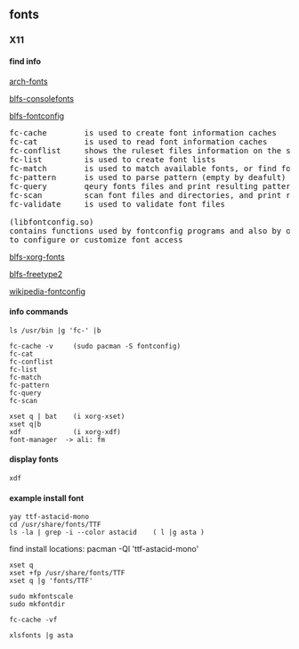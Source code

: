 ## fonts
### X11 

#### find info

   [arch-fonts](https://wiki.archlinux.org/title/fonts) 
 
   [blfs-consolefonts](https://www.linuxfromscratch.org/blfs/view/stable/postlfs/console-fonts.html)

   [blfs-fontconfig](https://www.linuxfromscratch.org/blfs/view/stable/general/fontconfig.html)
<pre>
fc-cache        is used to create font information caches
fc-cat          is used to read font information caches
fc-conflist     shows the ruleset files information on the system
fc-list         is used to create font lists
fc-match        is used to match available fonts, or find fonts that match a given pattern
fc-pattern      is used to parse pattern (empty by deafult) and show the parsed result
fc-query        qeury fonts files and print resulting patterns
fc-scan         scan font files and directories, and print resulting patterns
fc-validate     is used to validate font files

(libfontconfig.so)
contains functions used by fontconfig programs and also by other programs
to configure or customize font access
</pre> 

   [blfs-xorg-fonts](https://www.linuxfromscratch.org/blfs/view/stable/x/x7font.html)

   [blfs-freetype2](https://linuxfromscratch.org/blfs/view/stable/general/freetype2.html)

   [wikipedia-fontconfig](https://en.wikipedia.org/wiki/Fontconfig)



#### info commands

    ls /usr/bin |g 'fc-' |b

    fc-cache -v     (sudo pacman -S fontconfig)
    fc-cat
    fc-conflist
    fc-list
    fc-match
    fc-pattern
    fc-query
    fc-scan

    xset q | bat    (i xorg-xset)
    xset q|b
    xdf             (i xorg-xdf)
    font-manager  -> ali: fm
  

#### display fonts

    xdf



#### example install font

    yay ttf-astacid-mono
    cd /usr/share/fonts/TTF
    ls -la | grep -i --color astacid    ( l |g asta )

   find install locations:
    pacman -Ql 'ttf-astacid-mono'

    xset q
    xset +fp /usr/share/fonts/TTF
    xset q |g 'fonts/TTF'

    sudo mkfontscale
    sudo mkfontdir
 
    fc-cache -vf

    xlsfonts |g asta


 



